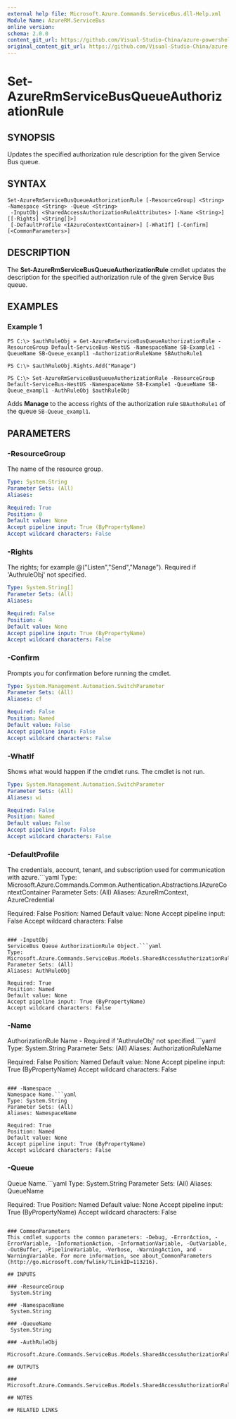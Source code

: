 ```yaml
---
external help file: Microsoft.Azure.Commands.ServiceBus.dll-Help.xml
Module Name: AzureRM.ServiceBus
online version:
schema: 2.0.0
content_git_url: https://github.com/Visual-Studio-China/azure-powershell/blob/preview/src/ResourceManager/ServiceBus/Commands.ServiceBus/help/Set-AzureRmServiceBusQueueAuthorizationRule.md
original_content_git_url: https://github.com/Visual-Studio-China/azure-powershell/blob/preview/src/ResourceManager/ServiceBus/Commands.ServiceBus/help/Set-AzureRmServiceBusQueueAuthorizationRule.md
---
```


# Set-AzureRmServiceBusQueueAuthorizationRule

## SYNOPSIS
Updates the specified authorization rule description for the given Service Bus queue.

## SYNTAX

```
Set-AzureRmServiceBusQueueAuthorizationRule [-ResourceGroup] <String> -Namespace <String> -Queue <String>
 -InputObj <SharedAccessAuthorizationRuleAttributes> [-Name <String>] [[-Rights] <String[]>]
 [-DefaultProfile <IAzureContextContainer>] [-WhatIf] [-Confirm] [<CommonParameters>]
```

## DESCRIPTION
The **Set-AzureRmServiceBusQueueAuthorizationRule** cmdlet updates the description for the specified authorization rule of the given Service Bus queue.

## EXAMPLES

### Example 1
```
PS C:\> $authRuleObj = Get-AzureRmServiceBusQueueAuthorizationRule -ResourceGroup Default-ServiceBus-WestUS -NamespaceName SB-Example1 -QueueName SB-Queue_exampl1 -AuthorizationRuleName SBAuthoRule1

PS C:\> $authRuleObj.Rights.Add("Manage")

PS C:\> Set-AzureRmServiceBusQueueAuthorizationRule -ResourceGroup Default-ServiceBus-WestUS -NamespaceName SB-Example1 -QueueName SB-Queue_exampl1 -AuthRuleObj $authRuleObj
```

Adds **Manage** to the access rights of the authorization rule `SBAuthoRule1` of the queue `SB-Queue_exampl1`.

## PARAMETERS

### -ResourceGroup
The name of the resource group.

```yaml
Type: System.String
Parameter Sets: (All)
Aliases: 

Required: True
Position: 0
Default value: None
Accept pipeline input: True (ByPropertyName)
Accept wildcard characters: False
```

### -Rights
The rights; for example 
@("Listen","Send","Manage"). Required if 'AuthruleObj' not specified.

```yaml
Type: System.String[]
Parameter Sets: (All)
Aliases: 

Required: False
Position: 4
Default value: None
Accept pipeline input: True (ByPropertyName)
Accept wildcard characters: False
```

### -Confirm
Prompts you for confirmation before running the cmdlet.

```yaml
Type: System.Management.Automation.SwitchParameter
Parameter Sets: (All)
Aliases: cf

Required: False
Position: Named
Default value: False
Accept pipeline input: False
Accept wildcard characters: False
```

### -WhatIf
Shows what would happen if the cmdlet runs.
The cmdlet is not run.

```yaml
Type: System.Management.Automation.SwitchParameter
Parameter Sets: (All)
Aliases: wi

Required: False
Position: Named
Default value: False
Accept pipeline input: False
Accept wildcard characters: False
```

### -DefaultProfile
The credentials, account, tenant, and subscription used for communication with azure.```yaml
Type: Microsoft.Azure.Commands.Common.Authentication.Abstractions.IAzureContextContainer
Parameter Sets: (All)
Aliases: AzureRmContext, AzureCredential

Required: False
Position: Named
Default value: None
Accept pipeline input: False
Accept wildcard characters: False
```

### -InputObj
ServiceBus Queue AuthorizationRule Object.```yaml
Type: Microsoft.Azure.Commands.ServiceBus.Models.SharedAccessAuthorizationRuleAttributes
Parameter Sets: (All)
Aliases: AuthRuleObj

Required: True
Position: Named
Default value: None
Accept pipeline input: True (ByPropertyName)
Accept wildcard characters: False
```

### -Name
AuthorizationRule Name - Required if 'AuthruleObj' not specified.```yaml
Type: System.String
Parameter Sets: (All)
Aliases: AuthorizationRuleName

Required: False
Position: Named
Default value: None
Accept pipeline input: True (ByPropertyName)
Accept wildcard characters: False
```

### -Namespace
Namespace Name.```yaml
Type: System.String
Parameter Sets: (All)
Aliases: NamespaceName

Required: True
Position: Named
Default value: None
Accept pipeline input: True (ByPropertyName)
Accept wildcard characters: False
```

### -Queue
Queue Name.```yaml
Type: System.String
Parameter Sets: (All)
Aliases: QueueName

Required: True
Position: Named
Default value: None
Accept pipeline input: True (ByPropertyName)
Accept wildcard characters: False
```

### CommonParameters
This cmdlet supports the common parameters: -Debug, -ErrorAction, -ErrorVariable, -InformationAction, -InformationVariable, -OutVariable, -OutBuffer, -PipelineVariable, -Verbose, -WarningAction, and -WarningVariable. For more information, see about_CommonParameters (http://go.microsoft.com/fwlink/?LinkID=113216).

## INPUTS

### -ResourceGroup
 System.String

### -NamespaceName
 System.String

### -QueueName
 System.String

### -AuthRuleObj
 Microsoft.Azure.Commands.ServiceBus.Models.SharedAccessAuthorizationRuleAttributes

## OUTPUTS

### Microsoft.Azure.Commands.ServiceBus.Models.SharedAccessAuthorizationRuleAttributes

## NOTES

## RELATED LINKS

